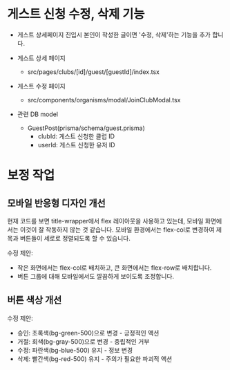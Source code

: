 # 게스트 신청 수정, 삭제 기능

- 게스트 상세페이지 진입시 본인이 작성한 글이면 '수정, 삭제'하는 기능을 추가 합니다.
- 게스트 상세 페이지
  - src/pages/clubs/[id]/guest/[guestId]/index.tsx
- 게스트 수정 페이지

  - src/components/organisms/modal/JoinClubModal.tsx

- 관련 DB model
  - GuestPost(prisma/schema/guest.prisma)
    - clubId: 게스트 신청한 클럽 ID
    - userId: 게스트 신청한 유저 ID

# 보정 작업

## 모바일 반응형 디자인 개선

현재 코드를 보면 title-wrapper에서 flex 레이아웃을 사용하고 있는데, 모바일 화면에서는 이것이 잘 작동하지 않는 것 같습니다. 모바일 환경에서는 flex-col로 변경하여 제목과 버튼들이 세로로 정렬되도록 할 수 있습니다.

수정 제안:

- 작은 화면에서는 flex-col로 배치하고, 큰 화면에서는 flex-row로 배치합니다.
- 버튼 그룹에 대해 모바일에서도 깔끔하게 보이도록 조정합니다.

## 버튼 색상 개선

수정 제안:

- 승인: 초록색(bg-green-500)으로 변경 - 긍정적인 액션
- 거절: 회색(bg-gray-500)으로 변경 - 중립적인 거부
- 수정: 파란색(bg-blue-500) 유지 - 정보 변경
- 삭제: 빨간색(bg-red-500) 유지 - 주의가 필요한 파괴적 액션
